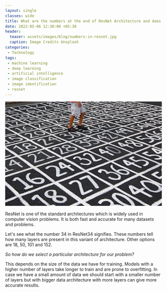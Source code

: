 ```yaml
---  
layout: single  
classes: wide  
title: What are the numbers at the end of ResNet Architecture and does it have any significance on model performance and overfitting? 
date: 2022-05-06 12:30:00 +05:30  
header:  
  teaser: assets/images/blog/numbers-in-resnet.jpg 
  caption: Image Credits Unsplash  
categories:  
 - Technology  
tags:  
 - machine learning  
 - deep learning   
 - artificial intelligence 
 - image classification
 - image identification
 - resnet
---  
```

<img src="/assets/images/blog/numbers-in-resnet.jpg" alt="numbers-in-resnet.jpg" style="width:10%, height:10%; display: block; margin-left: auto; margin-right: auto;"/>  
<br>ResNet is one of the standard architectures which is widely used in computer vision problems. It is both fast and accurate for many datasets and problems. 

Let's see what the number 34 in ResNet34 signifies. These numbers tell how many layers are present in this variant of architecture. Other options are 18, 50, 101 and 152.

*So how do we select a particular architecture for our problem?*

This depends on the size of the data we have for training. Models with a higher number of layers take longer to train and are prone to overfitting. In case we have a small amount of data we should start with a smaller number of layers but with bigger data architecture with more layers can give more accurate results.